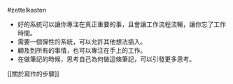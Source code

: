 #zettelkasten 

- 好的系統可以讓你專注在真正重要的事，且會讓工作流程流暢，讓你忘了工作時間。
- 需要一個彈性的系統，可以允許其他想法插入。
- 顧及到所有的事情，也可以專注在手上的工作。
- 在做筆記的時候，思考自己為何做這條筆記，可以引發更多思考。

[[關於寫作的步驟]]